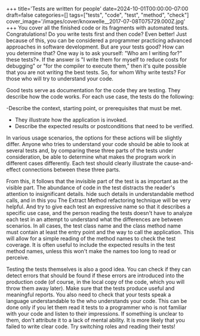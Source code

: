 +++
title='Tests are written for people'
date=2024-10-01T00:00:00-07:00
draft=false
categories=[]
tags=["tests", "code", "test", "method", "check"]
cover_image='/images/cover/knoxwelle__2017-07-08T075729.000Z.jpg'
+++
You cover all the finished code or its fragments with automated tests. Congratulations! Do you write tests first and then code? Even better! Just because of this, you can be considered a programmer practicing advanced approaches in software development. But are your tests good? How can you determine that? One way is to ask yourself: "Who am I writing for?"
these tests?». If the answer is "I write them for myself to reduce costs
for debugging" or "for the compiler to execute them," then it's quite possible that you are not writing the best tests. So, for whom
Why write tests? For those who will try to understand your code.

Good tests serve as documentation for the code they are testing. They describe how the code works. For each use case, the tests do the following:

-Describe the context, starting point, or prerequisites that must be met.
- They illustrate how the application is invoked.
- Describe the expected results or postconditions that need to be verified.

In various usage scenarios, the options for these actions will be slightly
differ. Anyone who tries to understand your code should be able to
look at several tests and, by comparing these three parts of the tests under consideration, be able to determine what makes the program work in different cases
differently. Each test should clearly illustrate the cause-and-effect
connections between these three parts.

From this, it follows that the invisible part of the test is as important as the visible part. The abundance of code in the test distracts the reader's attention to insignificant details.
hide such details in understandable method calls, and in this you
The Extract Method refactoring technique will be very helpful. And try to give each test an expressive name so that it describes a specific use case, and the person reading the tests doesn't have to
analyze each test in an attempt to understand what the differences are
between scenarios. In all cases, the test class name and the class method name must contain at least the entry point and the way to call the application. This will allow for a simple reading of the method names to check the test coverage. It is often useful to include the expected results in the test method names, unless
this won't make the names too long to read or perceive.

Testing the tests themselves is also a good idea. You can check if they can
detect errors that should be found if these errors are introduced into the production code (of course, in the local copy of the code, which
you will throw them away later). Make sure that the tests produce useful and meaningful reports. You also need to check that your tests speak a language understandable to the
who understands your code. This can be done only if you let them read it
tests to a programmer who is not familiar with your code and listen to their impressions. If something is unclear to them, don't attribute it to a lack of mental ability. It is more likely that you failed to write clear code. Try switching roles and reading their tests!